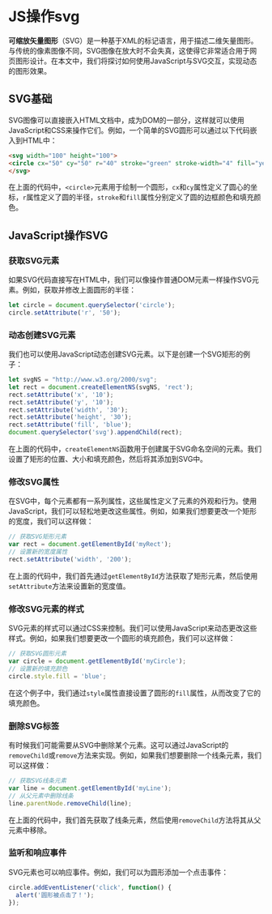 # JS操作svg


**可缩放矢量图形**（SVG）是一种基于XML的标记语言，用于描述二维矢量图形。与传统的像素图像不同，SVG图像在放大时不会失真，这使得它非常适合用于网页图形设计。在本文中，我们将探讨如何使用JavaScript与SVG交互，实现动态的图形效果。

## SVG基础

SVG图像可以直接嵌入HTML文档中，成为DOM的一部分，这样就可以使用JavaScript和CSS来操作它们。例如，一个简单的SVG圆形可以通过以下代码嵌入到HTML中：

```html
<svg width="100" height="100">
<circle cx="50" cy="50" r="40" stroke="green" stroke-width="4" fill="yellow" />
</svg>
```

在上面的代码中，`<circle>`元素用于绘制一个圆形，`cx`和`cy`属性定义了圆心的坐标，`r`属性定义了圆的半径，`stroke`和`fill`属性分别定义了圆的边框颜色和填充颜色。

## JavaScript操作SVG

### 获取SVG元素

如果SVG代码直接写在HTML中，我们可以像操作普通DOM元素一样操作SVG元素。例如，获取并修改上面圆形的半径：

```javascript
let circle = document.querySelector('circle');
circle.setAttribute('r', '50');
```

### 动态创建SVG元素

我们也可以使用JavaScript动态创建SVG元素。以下是创建一个SVG矩形的例子：

```javascript
let svgNS = "http://www.w3.org/2000/svg";
let rect = document.createElementNS(svgNS, 'rect');
rect.setAttribute('x', '10');
rect.setAttribute('y', '10');
rect.setAttribute('width', '30');
rect.setAttribute('height', '30');
rect.setAttribute('fill', 'blue');
document.querySelector('svg').appendChild(rect);
```

在上面的代码中，`createElementNS`函数用于创建属于SVG命名空间的元素。我们设置了矩形的位置、大小和填充颜色，然后将其添加到SVG中。

### 修改SVG属性

在SVG中，每个元素都有一系列属性，这些属性定义了元素的外观和行为。使用JavaScript，我们可以轻松地更改这些属性。例如，如果我们想要更改一个矩形的宽度，我们可以这样做：

```javascript
// 获取SVG矩形元素
var rect = document.getElementById('myRect');
// 设置新的宽度属性
rect.setAttribute('width', '200');
```

在上面的代码中，我们首先通过`getElementById`方法获取了矩形元素，然后使用`setAttribute`方法来设置新的宽度值。

### 修改SVG元素的样式

SVG元素的样式可以通过CSS来控制。我们可以使用JavaScript来动态更改这些样式。例如，如果我们想要更改一个圆形的填充颜色，我们可以这样做：

```javascript
// 获取SVG圆形元素
var circle = document.getElementById('myCircle');
// 设置新的填充颜色
circle.style.fill = 'blue';
```

在这个例子中，我们通过`style`属性直接设置了圆形的`fill`属性，从而改变了它的填充颜色。

### 删除SVG标签

有时候我们可能需要从SVG中删除某个元素。这可以通过JavaScript的`removeChild`或`remove`方法来实现。例如，如果我们想要删除一个线条元素，我们可以这样做：

```javascript
// 获取SVG线条元素
var line = document.getElementById('myLine');
// 从父元素中删除线条
line.parentNode.removeChild(line);
```

在上面的代码中，我们首先获取了线条元素，然后使用`removeChild`方法将其从父元素中移除。

### 监听和响应事件

SVG元素也可以响应事件。例如，我们可以为圆形添加一个点击事件：

```javascript
circle.addEventListener('click', function() {
  alert('圆形被点击了！');
});
```
